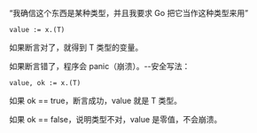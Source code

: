 “我确信这个东西是某种类型，并且我要求 Go 把它当作这种类型来用”

```
value := x.(T)
```
如果断言对了，就得到 T 类型的变量。

如果断言错了，程序会 panic（崩溃）。--安全写法：
```
value, ok := x.(T)
```
如果 ok == true，断言成功，value 就是 T 类型。

如果 ok == false，说明类型不对，value 是零值，不会崩溃。
